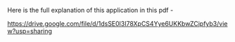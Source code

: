 Here is the full explanation of this application in this pdf - 

https://drive.google.com/file/d/1dsSE0l3I78XpCS4Yye6UKKbwZCipfyb3/view?usp=sharing
